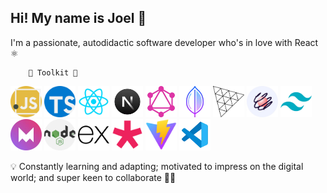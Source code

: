 ## Hi! My name is Joel 👋

I'm a passionate, autodidactic software developer who's in love with React ⚛

        🚀 Toolkit 🚀

<img alt='js-icon' height='50' width='50' src='/public/js.webp'/> 
<img alt='js-icon' height='50' width='50' src='/public/ts.webp'/> 
<img alt='js-icon' height='50' width='50' src='/public/react.webp'/> 
<img alt='js-icon' height='50' width='50' src='/public/next.webp'/>  

<img alt='js-icon' height='50' width='50' src='/public/gql.webp'/> 
<img alt='js-icon' height='50' width='50' src='/public/mdb.webp'/> 
<img alt='js-icon' height='50' width='50' src='/public/Three.webp'/> 
<img alt='js-icon' height='50' width='50' src='/public/react-spring.webp'/>  

<img alt='js-icon' height='50' width='50' src='/public/tailwindcss.webp'/> 
<img alt='js-icon' height='50' width='50' src='/public/motion.webp'/> 
<img alt='js-icon' height='50' width='50' src='/public/nodejs.webp'/> 
<img alt='js-icon' height='50' width='50' src='/public/ex.webp'/>  

<img alt='js-icon' height='50' width='50' src='/public/p5.png'/> 
<img alt='js-icon' height='50' width='50' src='/public/vite.webp'/> 
<img alt='js-icon' height='50' width='50' src='/public/vs.webp'/>  


💡 Constantly learning and adapting; motivated to impress on the digital world; and super keen to collaborate 👨‍💻
